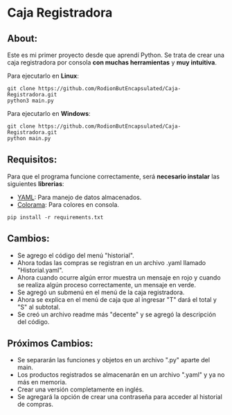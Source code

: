 # Caja Registradora 

## About: 
Este es mi primer proyecto desde que aprendí Python. Se trata de crear una caja registradora por consola **con muchas herramientas** y **muy intuitiva**.


Para ejecutarlo en **Linux**:
```
git clone https://github.com/RodionButEncapsulated/Caja-Registradora.git
python3 main.py
```

Para ejecutarlo en **Windows**:
```
git clone https://github.com/RodionButEncapsulated/Caja-Registradora.git
python main.py
```

## Requisitos:

Para que el programa funcione correctamente, será **necesario instalar** las siguientes **librerias**:

* [YAML](https://pypi.org/project/PyYAML/ "Ir a YAML en PyPI"): Para manejo de datos almacenados.
* [Colorama](https://pypi.org/project/colorama/ "Ir a YAML en PyPI"): Para colores en consola.

```
pip install -r requirements.txt
```

## Cambios:
* Se agrego el código del menú "historial".
* Ahora todas las compras se registran en un archivo .yaml llamado "Historial.yaml".
* Ahora cuando ocurre algún error muestra un mensaje en rojo y cuando se realiza algún proceso correctamente, un mensaje en verde.
* Se agregó un submenú en el menú de la caja registradora.
* Ahora se explica en el menú de caja que al ingresar "T" dará el total y "S" al subtotal.
* Se creó un archivo readme más "decente" y se agregó la descripción del código.

## Próximos Cambios:
* Se separarán las funciones y objetos en un archivo ".py" aparte del main.
* Los productos registrados se almacenarán en un archivo ".yaml" y ya no más en memoria.
* Crear una versión completamente en inglés.
* Se agregará la opción de crear una contraseña para acceder al historial de compras.
